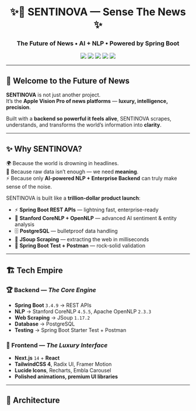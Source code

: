 <!-- Hero Banner -->
<h1 align="center">✨📰 SENTINOVA — Sense The News ✨</h1>
<h3 align="center">The Future of News • AI + NLP • Powered by Spring Boot</h3>

<p align="center">
  <img src="https://img.shields.io/badge/Java-Enterprise%20Grade-orange?style=for-the-badge&logo=openjdk" />
  <img src="https://img.shields.io/badge/SpringBoot-3.4.9-brightgreen?style=for-the-badge&logo=springboot&logoColor=white" />
  <img src="https://img.shields.io/badge/NLP-Stanford%20CoreNLP%20%7C%20OpenNLP-red?style=for-the-badge" />
  <img src="https://img.shields.io/badge/PostgreSQL-DB-blue?style=for-the-badge&logo=postgresql&logoColor=white" />
  <img src="https://img.shields.io/badge/Frontend-Next.js%2014-black?style=for-the-badge&logo=nextdotjs" />
</p>

---

## 🚀 Welcome to the Future of News

**SENTINOVA** is not just another project.  
It’s the **Apple Vision Pro of news platforms** — **luxury, intelligence, precision**.  

Built with a **backend so powerful it feels alive**, SENTINOVA scrapes, understands, and transforms the world’s information into **clarity**.  

---

## ✨ Why SENTINOVA?

🌍 Because the world is drowning in headlines.  
🧠 Because raw data isn’t enough — we need **meaning**.  
⚡ Because only **AI-powered NLP + Enterprise Backend** can truly make sense of the noise.  

SENTINOVA is built like a **trillion-dollar product launch**:
- ⚡ **Spring Boot REST APIs** — lightning fast, enterprise-ready  
- 🧠 **Stanford CoreNLP + OpenNLP** — advanced AI sentiment & entity analysis  
- 🗄️ **PostgreSQL** — bulletproof data handling  
- 🔎 **JSoup Scraping** — extracting the web in milliseconds  
- 🧪 **Spring Boot Test + Postman** — rock-solid validation  

---

## 🏗️ Tech Empire

### 🏆 Backend — *The Core Engine*
- **Spring Boot** `3.4.9` → REST APIs  
- **NLP** → Stanford CoreNLP `4.5.5`, Apache OpenNLP `2.3.3`  
- **Web Scraping** → JSoup `1.17.2`  
- **Database** → PostgreSQL  
- **Testing** → Spring Boot Starter Test + Postman  

### 💎 Frontend — *The Luxury Interface*
- **Next.js** `14` + **React**  
- **TailwindCSS 4**, Radix UI, Framer Motion  
- **Lucide Icons**, Recharts, Embla Carousel  
- **Polished animations, premium UI libraries**  

---

## 📂 Architecture
